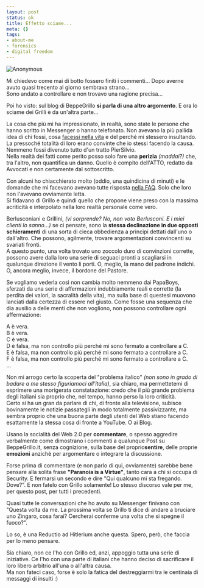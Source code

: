 ```yaml
--- 
layout: post
status: ok
title: Effetto sciame...
meta: {}
tags: 
- about-me
- forensics
- digital freedom
---
```

![Anonymous](http://www.lastknight.com/download/2008/08/anonymousbecause-240x300.jpg)
  
Mi chiedevo come mai di botto fossero finiti i commenti... Dopo averne avuto quasi trecento al giorno sembrava strano...  
Sono andato a controllare e non trovavo una ragione precisa...  
  
Poi ho visto: sul blog di BeppeGrillo **si parla di una altro argomento**. E ora lo sciame dei Grilli è da un'altra parte...  
  
La cosa che più mi ha impressionato, in realtà, sono state le persone che hanno scritto in Messenger o hanno telefonato. Non avevano la più pallida idea di chi fossi, cosa [facessi nella vita](http://www.matteoflora.com) e del perché mi stessero insultando.  
La pressoché totalità di loro erano convinte che io stessi facendo la causa. Nemmeno fossi divenuto tutto d'un tratto PierSilvio.  
Nella realtà dei fatti come perito posso solo fare una **perizia** *(maddai?)* che, tra l'altro, non quantifica un danno. Quello è compito dell'ATTO, redatto da Avvocati e non certamente dal sottoscritto.   
  
Con alcuni ho chiacchierato molto (oddio, una quindicina di minuti) e le domande che mi facevano avevano tutte risposta [nella FAQ](). Solo che loro non l'avevano ovviamente letta.  
Si fidavano di Grillo e quindi quello che propone viene preso con la massima acriticità e interpolato nella loro realtà personale come vero.  
  
Berlusconiani e Grillini, *(vi sorprende? No, non voto Berlusconi. E i miei clienti lo sanno...)* se ci pensate, sono la **stessa declinazione in due opposti schieramenti** di una sorta di cieca obbedienza a principi dettati dall'uno o dall'altro. Che possono, agilmente, trovare argomentazioni convincenti su svariati fronti.  
A questo punto, una volta trovato uno zoccolo duro di convinzioni corrette, possono avere dalla loro una serie di seguaci pronti a scagliarsi in qualunque direzione il vento li porti. O, meglio, la mano del padrone indichi. O, ancora meglio, invece, il bordone del Pastore.  
  
Se vogliamo vederla così non cambia molto nemmeno dai PapaBoys, sferzati da una serie di affermazioni indubbiamente reali e corrette (la perdita dei valori, la sacralità della vita), ma sulla base di questesi muovono lanciati dalla certezza di essere nel giusto. Come fosse una sequenza che dia ausilio a delle menti che non vogliono, non possono controllare ogni affermazione:  
 
A è vera.  
B è vera.  
C è vera.  
D è falsa, ma non controllo più perché mi sono fermato a controllare a C.  
E è falsa, ma non controllo più perché mi sono fermato a controllare a C.  
F è falsa, ma non controllo più perché mi sono fermato a controllare a C.  
...  
  
Non mi arrogo certo la scoperta del "problema italico" *(non sono in grado di badare a me stesso figuriamoci all'italia)*, sia chiaro, ma permettetemi di esprimere una morigerata constatazione: credo che il più grande problema degli italiani sia proprio che, nel tempo, hanno perso la loro criticità.  
Certo si ha un gran da parlare di chi, di fronte alla televisione, subisce bovinamente le notizie passategli in modo totalmente passivizzante, ma sembra proprio che una buona parte degli utenti del Web stiano facendo esattamente la stessa cosa di fronte a YouTube. O ai Blog.  
  
Usano la socialità del Web 2.0 per **commentare**, o spesso aggredire verbalmente come dimostrano i commenti a qualunque Post su BeppeGrillo.it, senza cognizione, sulla base del proprio**sentire**, delle proprie **emozioni** anzichè per argomentare o integrare la discussione.  
  
Forse prima di commentare (e non parlo di qui, ovviamente) sarebbe bene pensare alla solita frase **"Paranoia is a Virtue"**, tanto cara a chi si occupa di Security. E fermarsi un secondo e dire "Qui qualcuno mi sta fregando. Dove?". E non fatelo con Grillo solamente! Lo stesso discorso vale per me, per questo post, per tutti i precedenti.  
  
Quasi tutte le conversazioni che ho avuto su Messenger finivano con "Questa volta da me. La prossima volta se Grillo ti dice di andare a bruciare uno Zingaro, cosa farai? Cercherai conferme una volta che si spegne il fuoco?".  
  
Lo so, è una Reductio ad Hitlerium anche questa. Spero, però, che faccia per lo meno pensare.  
  
Sia chiaro, non ce l'ho con Grillo ed, anzi, appoggio tutta una serie di iniziative. Ce l'ho con una parte di italiani che hanno deciso di sacrificare il loro libero arbitrio all'una o all'altra causa.  
Ma non fateci caso, forse è solo la fatica del destreggiarmi tra le centinaia di messaggi di insulti :)   
  
 
